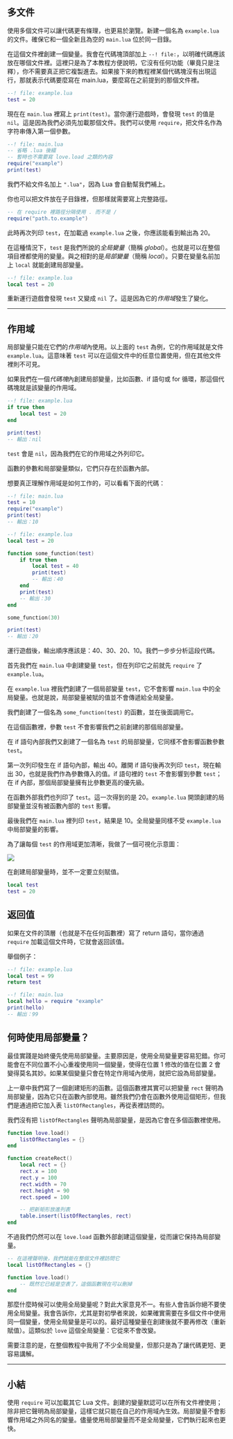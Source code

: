 ## 多文件

使用多個文件可以讓代碼更有條理，也更易於瀏覽。新建一個名為 `example.lua` 的文件。確保它和一個全新且為空的 `main.lua` 位於同一目錄。

在這個文件裡創建一個變量。我會在代碼塊頂部加上 `--! file:`，以明確代碼應該放在哪個文件裡。這裡只是為了本教程方便說明，它沒有任何功能（畢竟只是注釋），你不需要真正把它複製進去。如果接下來的教程裡某個代碼塊沒有出現這行，那就表示代碼要麼寫在 main.lua，要麼寫在之前提到的那個文件裡。

```lua
--! file: example.lua
test = 20
```

現在在 `main.lua` 裡寫上 `print(test)`。當你運行遊戲時，會發現 `test` 的值是 `nil`。這是因為我們必須先加載那個文件。我們可以使用 `require`，把文件名作為字符串傳入第一個參數。

```lua
--! file: main.lua
-- 省略 .lua 後綴
-- 暫時也不需要寫 love.load 之類的內容
require("example")
print(test)
```

我們不給文件名加上 `".lua"`，因為 Lua 會自動幫我們補上。

你也可以把文件放在子目錄裡，但那樣就需要寫上完整路徑。

```lua
-- 在 require 裡路徑分隔使用 . 而不是 /
require("path.to.example")
```

此時再次列印 `test`，在加載過 `example.lua` 之後，你應該能看到輸出為 20。

在這種情況下，`test` 是我們所說的*全局變量*（簡稱 *global*）。也就是可以在整個項目裡都使用的變量。與之相對的是*局部變量*（簡稱 *local*）。只要在變量名前加上 `local` 就能創建局部變量。

```lua
--! file: example.lua
local test = 20
```

重新運行遊戲會發現 `test` 又變成 `nil` 了。這是因為它的*作用域*發生了變化。

---

## 作用域

局部變量只能在它們的*作用域*內使用。以上面的 `test` 為例，它的作用域就是文件 `example.lua`。這意味著 `test` 可以在這個文件中的任意位置使用，但在其他文件裡則不可見。

如果我們在一個*代碼塊*內創建局部變量，比如函數、if 語句或 for 循環，那這個代碼塊就是該變量的作用域。

```lua
--! file: example.lua
if true then
    local test = 20
end

print(test)
-- 輸出：nil
```

`test` 會是 `nil`，因為我們在它的作用域之外列印它。

函數的參數和局部變量類似，它們只存在於函數內部。

想要真正理解作用域是如何工作的，可以看看下面的代碼：

```lua
--! file: main.lua
test = 10
require("example")
print(test)
-- 輸出：10
```

```lua
--! file: example.lua
local test = 20

function some_function(test)
    if true then
        local test = 40
        print(test)
        -- 輸出：40
    end
    print(test)
    -- 輸出：30
end

some_function(30)

print(test)
-- 輸出：20
```

運行遊戲後，輸出順序應該是：40、30、20、10。我們一步步分析這段代碼。

首先我們在 `main.lua` 中創建變量 `test`，但在列印它之前就先 `require` 了 `example.lua`。

在 `example.lua` 裡我們創建了一個局部變量 `test`，它不會影響 `main.lua` 中的全局變量。也就是說，局部變量被賦的值並不會傳遞給全局變量。

我們創建了一個名為 `some_function(test)` 的函數，並在後面調用它。

在這個函數裡，參數 `test` 不會影響我們之前創建的那個局部變量。

在 if 語句內部我們又創建了一個名為 `test` 的局部變量，它同樣不會影響函數參數 `test`。

第一次列印發生在 if 語句內部，輸出 40。離開 if 語句後再次列印 `test`，現在輸出 30，也就是我們作為參數傳入的值。if 語句裡的 `test` 不會影響到參數 `test`；在 if 內部，那個局部變量擁有比參數更高的優先級。

在函數外部我們也列印了 `test`。這一次得到的是 20。`example.lua` 開頭創建的局部變量並沒有被函數內部的 `test` 影響。

最後我們在 `main.lua` 裡列印 `test`，結果是 10。全局變量同樣不受 `example.lua` 中局部變量的影響。

為了讓每個 `test` 的作用域更加清晰，我做了一個可視化示意圖：

![](/images/book/9/scope.png)

在創建局部變量時，並不一定要立刻賦值。

```lua
local test
test = 20
```

## 返回值

如果在文件的頂層（也就是不在任何函數裡）寫了 return 語句，當你通過 `require` 加載這個文件時，它就會返回該值。

舉個例子：

```lua
--! file: example.lua
local test = 99
return test
```
```lua
--! file: main.lua
local hello = require "example"
print(hello)
-- 輸出：99
```

## 何時使用局部變量？

最佳實踐是始終優先使用局部變量。主要原因是，使用全局變量更容易犯錯。你可能會在不同位置不小心重複使用同一個變量，使得在位置 1 修改的值在位置 2 會變得莫名其妙。如果某個變量只會在特定作用域內使用，就把它設為局部變量。

上一章中我們寫了一個創建矩形的函數。這個函數裡其實可以把變量 `rect` 聲明為局部變量，因為它只在函數內部使用。雖然我們仍會在函數外使用這個矩形，但我們是通過把它加入表 `listOfRectangles`，再從表裡訪問的。

我們沒有把 `listOfRectangles` 聲明為局部變量，是因為它會在多個函數裡使用。

```lua
function love.load()
    listOfRectangles = {}
end

function createRect()
    local rect = {}
    rect.x = 100
    rect.y = 100
    rect.width = 70
    rect.height = 90
    rect.speed = 100

    -- 把新矩形放進列表
    table.insert(listOfRectangles, rect)
end
```

不過我們仍然可以在 `love.load` 函數外部創建這個變量，從而讓它保持為局部變量。

```lua
-- 在這裡聲明後，我們就能在整個文件裡訪問它
local listOfRectangles = {}

function love.load()
    -- 既然它已經是空表了，這個函數現在可以刪掉
end
```

那麼什麼時候可以使用全局變量呢？對此大家意見不一。有些人會告訴你絕不要使用全局變量。我會告訴你，尤其是對初學者來說，如果確實需要在多個文件中使用同一個變量，使用全局變量是可以的。最好這種變量在創建後就不要再修改（重新賦值）。這類似於 `love` 這個全局變量：它從來不會改變。

需要注意的是，在整個教程中我用了不少全局變量，但那只是為了讓代碼更短、更容易講解。

---

## 小結

使用 `require` 可以加載其它 Lua 文件。創建的變量默認可以在所有文件裡使用；除非把它聲明為局部變量，這樣它就只能在自己的作用域內生效。局部變量不會影響作用域之外同名的變量。儘量使用局部變量而不是全局變量，它們執行起來也更快。
